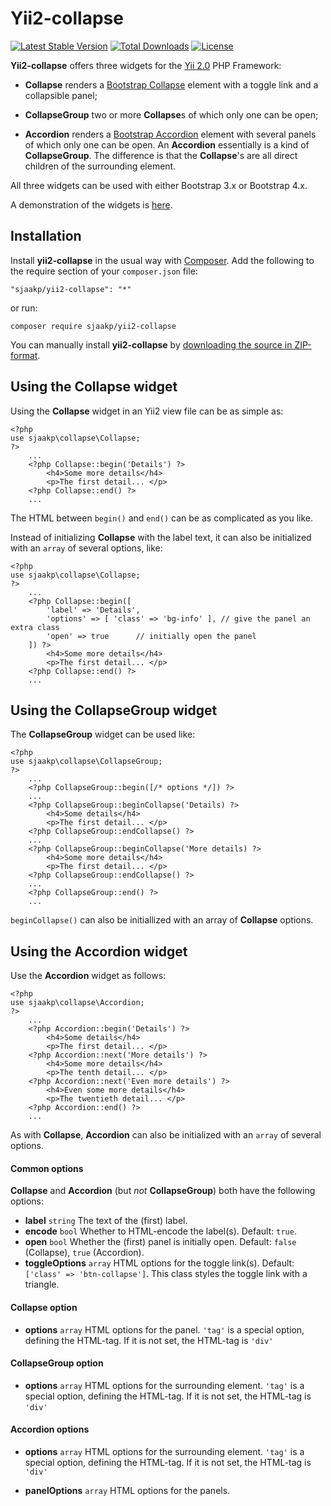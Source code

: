 Yii2-collapse
=============

[![Latest Stable Version](https://poser.pugx.org/sjaakp/yii2-collapse/v/stable)](https://packagist.org/packages/sjaakp/yii2-collapse)
[![Total Downloads](https://poser.pugx.org/sjaakp/yii2-collapse/downloads)](https://packagist.org/packages/sjaakp/yii2-collapse)
[![License](https://poser.pugx.org/sjaakp/yii2-collapse/license)](https://packagist.org/packages/sjaakp/yii2-collapse)

**Yii2-collapse** offers three widgets for the [Yii 2.0](https://www.yiiframework.com/ "Yii") PHP Framework:

 - **Collapse** renders a [Bootstrap Collapse](https://getbootstrap.com/docs/4.3/components/collapse/#example "Bootstrap")
   element with a toggle link and a collapsible panel;
   
 - **CollapseGroup** two or more **Collapse**s of which only one can be open;  
   
 - **Accordion** renders a [Bootstrap Accordion](https://getbootstrap.com/docs/4.3/components/collapse/#accordion-example "Bootstrap")
   element with several panels of which only one can be open. An **Accordion** essentially is a kind
   of **CollapseGroup**. The difference is that the **Collapse**'s are all direct 
   children of the surrounding element.
   
All three widgets can be used with either Bootstrap 3.x or Bootstrap 4.x.
   
A demonstration of the widgets is [here](http://www.sjaakpriester.nl/software/collapse).

## Installation ##

Install **yii2-collapse** in the usual way with [Composer](https://getcomposer.org/). 
Add the following to the require section of your `composer.json` file:

`"sjaakp/yii2-collapse": "*"` 

or run:

`composer require sjaakp/yii2-collapse` 

You can manually install **yii2-collapse** by [downloading the source in ZIP-format](https://github.com/sjaakp/yii2-collapse/archive/master.zip).

## Using the Collapse widget ##

Using the **Collapse** widget in an Yii2 view file can be as simple as:

    <?php
    use sjaakp\collapse\Collapse;
    ?>
        ...
        <?php Collapse::begin('Details') ?>
            <h4>Some more details</h4>
            <p>The first detail... </p>
        <?php Collapse::end() ?>
        ... 
    
The HTML between `begin()` and `end()` can be as complicated as you like.

Instead of initializing **Collapse** with the label text, it can also be
 initialized with an `array` of several options, like:
 

    <?php
    use sjaakp\collapse\Collapse;
    ?>
        ...
        <?php Collapse::begin([
            'label' => 'Details',
            'options' => [ 'class' => 'bg-info' ], // give the panel an extra class
            'open' => true      // initially open the panel
        ]) ?>
            <h4>Some more details</h4>
            <p>The first detail... </p>
        <?php Collapse::end() ?>
        ... 
  
  

## Using the CollapseGroup widget ##

The **CollapseGroup** widget can be used like:

    <?php
    use sjaakp\collapse\CollapseGroup;
    ?>
        ...
        <?php CollapseGroup::begin([/* options */]) ?>
        ...
        <?php CollapseGroup::beginCollapse('Details) ?>
            <h4>Some details</h4>
            <p>The first detail... </p>
        <?php CollapseGroup::endCollapse() ?>
        ...
        <?php CollapseGroup::beginCollapse('More details) ?>
            <h4>Some more details</h4>
            <p>The first detail... </p>
        <?php CollapseGroup::endCollapse() ?>
        ...
        <?php CollapseGroup::end() ?>
        ... 

`beginCollapse()` can also be initiallized with an array of **Collapse** options.

## Using the Accordion widget ##

Use the **Accordion** widget as follows:

    <?php
    use sjaakp\collapse\Accordion;
    ?>
        ...
        <?php Accordion::begin('Details') ?>
            <h4>Some details</h4>
            <p>The first detail... </p>
        <?php Accordion::next('More details') ?>
            <h4>Some more details</h4>
            <p>The tenth detail... </p>
        <?php Accordion::next('Even more details') ?>
            <h4>Even some more details</h4>
            <p>The twentieth detail... </p>
        <?php Accordion::end() ?>
        ... 
    
As with **Collapse**, **Accordion** can also be
 initialized with an `array` of several options.
  
#### Common options ####

**Collapse** and **Accordion** (but *not* **CollapseGroup**) both have the following options:

 - **label** `string` The text of the (first) label.
 - **encode** `bool` Whether to HTML-encode the label(s). Default: `true`.
 - **open** `bool` Whether the (first) panel is initially open. Default:
    `false` (Collapse), `true` (Accordion).
 - **toggleOptions** `array` HTML options for the toggle link(s).
     Default: `['class' => 'btn-collapse']`. This class styles the toggle link
     with a triangle.
     
#### Collapse option ####

 - **options** `array` HTML options for the panel.
   `'tag'` is a special option, defining the HTML-tag. If it is not set, the
   HTML-tag is `'div'`
     
#### CollapseGroup option ####

 - **options** `array` HTML options for the surrounding element.
   `'tag'` is a special option, defining the HTML-tag. If it is not set, the
   HTML-tag is `'div'`
 
#### Accordion options

 - **options** `array` HTML options for the surrounding element.
   `'tag'` is a special option, defining the HTML-tag. If it is not set, the
   HTML-tag is `'div'`

 - **panelOptions** `array` HTML options for the panels.
